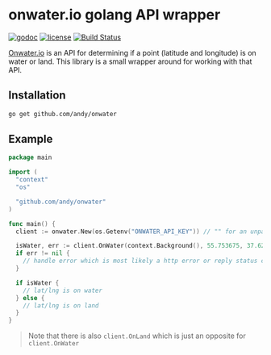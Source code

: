 # onwater.io golang API wrapper

[![godoc](http://img.shields.io/badge/godoc-reference-blue.svg?style=flat)](https://godoc.org/github.com/andy/onwater) [![license](http://img.shields.io/badge/license-MIT-red.svg?style=flat)](https://raw.githubusercontent.com/andy/onwater/master/LICENSE) [![Build Status](https://travis-ci.org/andy/onwater.svg?branch=master)](https://travis-ci.org/andy/onwater)

[Onwater.io](https://onwater.io) is an API for determining if a point (latitude and longitude) is on water or land. This library is a small wrapper around for working with that API.

## Installation

```bash
go get github.com/andy/onwater
```

## Example

```go
package main

import (
  "context"
  "os"

  "github.com/andy/onwater"
)

func main() {
  client := onwater.New(os.Getenv("ONWATER_API_KEY")) // "" for an unpaid API Key with rate limits

  isWater, err := client.OnWater(context.Background(), 55.753675, 37.621339)
  if err != nil {
    // handle error which is most likely a http error or reply status code was not 200
  }

  if isWater {
    // lat/lng is on water
  } else {
    // lat/lng is on land
  }
}
```

> Note that there is also `client.OnLand` which is just an opposite for `client.OnWater`

